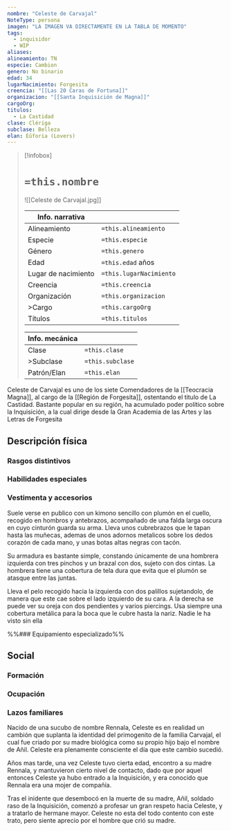 ```yaml
---
nombre: "Celeste de Carvajal"
NoteType: persona
imagen: "LA IMAGEN VA DIRECTAMENTE EN LA TABLA DE MOMENTO"
tags:
  - inquisidor
  - WIP
aliases: 
alineamiento: TN
especie: Cambion
genero: No binario
edad: 34
lugarNacimiento: Forgesita
creencia: "[[Las 20 Caras de Fortuna]]"
organizacion: "[[Santa Inquisición de Magna]]"
cargoOrg: 
titulos:
  - La Castidad
clase: Clériga
subclase: Belleza
elan: Eŭforia (Lovers)
---
```


>[!infobox]
># **`=this.nombre`**
> ![[Celeste de Carvajal.jpg]]
> 
> | Info. narrativa     ||
>| -------------- | -------------- |
>| Alineamiento  | `=this.alineamiento` |
>| Especie          | `=this.especie` |
>| Género           | `=this.genero` |
>| Edad               | `=this.edad` años |
>| Lugar de nacimiento | `=this.lugarNacimiento` |
>| Creencia         | `=this.creencia` |
>| Organización  | `=this.organizacion` |
>| >Cargo            | `=this.cargoOrg` |
>| Títulos             | `=this.titulos` |
>
> |Info. mecánica ||
> | ----------- | ----------- |
> | Clase          | `=this.clase` |
> |>Subclase   | `=this.subclase` |
> |Patrón/Elan | `=this.elan` |

Celeste de Carvajal es uno de los siete Comendadores de la [[Teocracia Magna]], al cargo de la [[Región de Forgesita]], ostentando el titulo de La Castidad. Bastante popular en su región, ha acumulado poder político sobre la Inquisición, a la cual dirige desde la Gran Academia de las Artes y las Letras de Forgesita 

## Descripción física

### Rasgos distintivos



### Habilidades especiales



### Vestimenta y accesorios
Suele verse en publico con un kimono sencillo con plumón en el cuello, recogido en hombros y antebrazos, acompañado de una falda larga oscura en cuyo cinturón guarda su arma. Lleva unos cubrebrazos que le tapan hasta las muñecas, ademas de unos adornos metalicos sobre los dedos corazón de cada mano, y unas botas altas negras con tacón.

Su armadura es bastante simple, constando únicamente de una hombrera izquierda con tres pinchos y un brazal con dos, sujeto con dos cintas. La hombrera tiene una cobertura de tela dura que evita que el plumón se atasque entre las juntas.

Lleva el pelo recogido hacia la izquierda con dos palillos sujetandolo, de manera que este cae sobre el lado izquierdo de su cara. A la derecha se puede ver su oreja con dos pendientes y varios piercings. Usa siempre una cobertura metálica para la boca que le cubre hasta la nariz. Nadie le ha visto sin ella


%%### Equipamiento especializado%%

## Social

### Formación



### Ocupación


### Lazos familiares
Nacido de una sucubo de nombre Rennala, Celeste es en realidad un cambión que suplanta la identidad del primogenito de la familia Carvajal, el cual fue criado por su madre biológica como su propio hijo bajo el nombre de Añil. Celeste era plenamente consciente el día que este cambio sucedió.

Años mas tarde, una vez Celeste tuvo cierta edad, encontro a su madre Rennala, y mantuvieron cierto nivel de contacto, dado que por aquel entonces Celeste ya hubo entrado a la Inquisición, y era conocido que Rennala era una mojer de compañía.

Tras el inidente que desembocó en la muerte de su madre, Añil, soldado raso de la Inquisición, comenzó a profesar un gran respeto hacia Celeste, y a tratarlo de hermane mayor. Celeste no esta del todo contento con este trato, pero siente aprecio por el hombre que crió su madre.